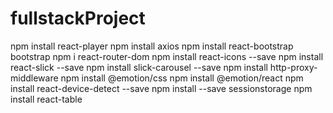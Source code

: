 # fullstackProject
<install>
npm install react-player
npm install axios
npm install react-bootstrap bootstrap
npm i react-router-dom
npm install react-icons --save 
npm install react-slick --save
npm install slick-carousel --save
npm install http-proxy-middleware
npm install @emotion/css
npm install @emotion/react
npm install react-device-detect --save
npm install --save sessionstorage
npm install react-table
